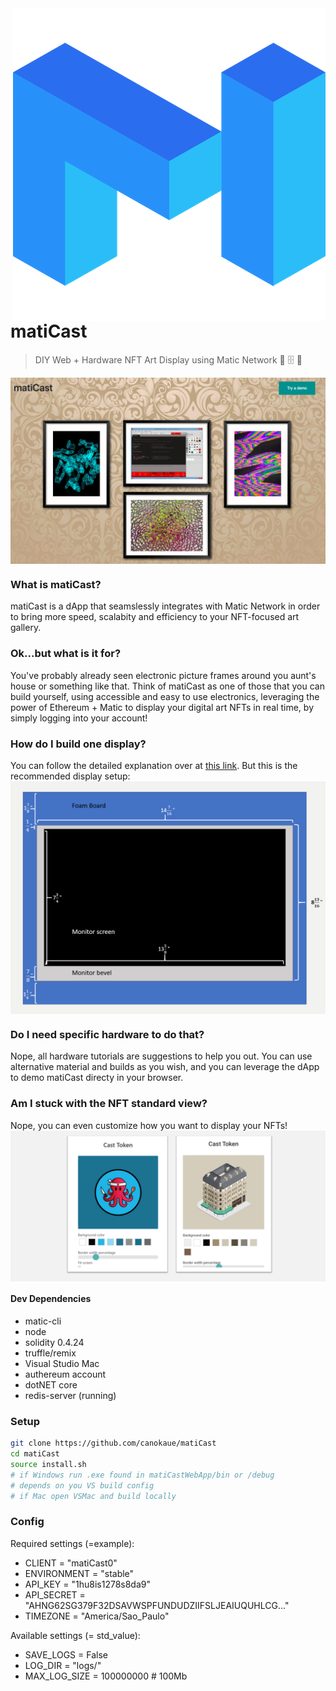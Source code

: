 <img src="img/matic-min.png" align="right"/>

# matiCast

> DIY Web + Hardware NFT Art Display using Matic Network 🧥 🗄️ 👊

<img src="example-images/maticast.png" align="center"/>

### What is matiCast?
matiCast is a dApp that seamslessly integrates with Matic Network in order to bring more speed, scalabity and efficiency to your NFT-focused art gallery.

### Ok...but what is it for?
You've probably already seen electronic picture frames around you aunt's house or something like that. Think of matiCast as one of those that you can build yourself, using accessible and easy to use electronics, leveraging the power of Ethereum + Matic to display
your digital art NFTs in real time, by simply logging into your account!

### How do I build one display?
You can follow the detailed explanation over at [this link](https://github.com/canokaue/matiCast/blob/master/instructions/index.md).
But this is the recommended display setup:
<img src="example-images/dimensions.PNG" align="center"/>

### Do I need specific hardware to do that?
Nope, all hardware tutorials are suggestions to help you out. You can use alternative material and builds as you wish, and you can leverage the dApp to demo matiCast directy in your browser.

### Am I stuck with the NFT standard view?
Nope, you can even customize how you want to display your NFTs!
<img src="example-images/swatch.PNG" align="center"/>


#### Dev Dependencies
* matic-cli
* node
* solidity 0.4.24
* truffle/remix
* Visual Studio Mac
* authereum account
* dotNET core
* redis-server (running)

### Setup

```bash
git clone https://github.com/canokaue/matiCast
cd matiCast
source install.sh
# if Windows run .exe found in matiCastWebApp/bin or /debug
# depends on you VS build config
# if Mac open VSMac and build locally
```

### Config

Required settings (=example):
* CLIENT = "matiCast0"
* ENVIRONMENT = "stable"
* API_KEY = "1hu8is1278s8da9"
* API_SECRET = "AHNG62SG379F32DSAVWSPFUNDUDZIIFSLJEAIUQUHLCG..."
* TIMEZONE = "America/Sao_Paulo"

Available settings (= std_value):
* SAVE_LOGS = False
* LOG_DIR = "logs/"
* MAX_LOG_SIZE = 100000000 # 100Mb